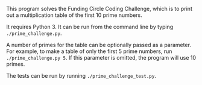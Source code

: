 This program solves the Funding Circle Coding Challenge, which is to print out a multiplication table of the first 10 prime numbers.

It requires Python 3. It can be run from the command line by typing `./prime_challenge.py`.

A number of primes for the table can be optionally passed as a parameter. For example, to make a table of only the first 5 prime numbers, run `./prime_challenge.py 5`. If this parameter is omitted, the program will use 10 primes.

The tests can be run by running `./prime_challenge_test.py`.
